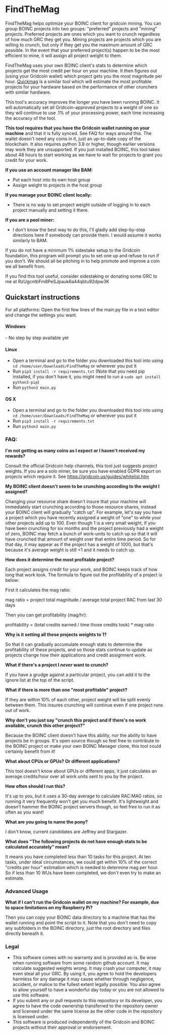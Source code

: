 # FindTheMag
FindTheMag helps optimize your BOINC client for gridcoin mining. You can group BOINC projects into two groups: 
"preferred" projects and "mining" projects. Preferred projects are ones which you want to crunch regardless of how much 
GRC they get you. Mining projects are projects which you are willing to crunch, but only if they get you the maximum 
amount of GRC possible. In the event that your preferred project(s) happen to be the most efficient to mine, it will 
assign all project weight to them.

FindTheMag uses your own BOINC client's stats to determine which projects get the most credit per hour on your machine. It then figures out (using your Gridcoin wallet) which project gets you the most magnitude per hour. [Quickmag](http://quickmag.ml/cgi-bin/script.cgi) is a similar tool which will estimate the most profitable projects for your hardware based on the performance of other crunchers with similar hardware.

This tool's accuracy improves the longer you have been running BOINC. It will automatically set all Gridcoin-approved 
projects to a weight of one so they will continue to use .1% of your processing power, each time increasing the accuracy of the tool.

<b>This tool requires that you have the Gridcoin wallet running on your machine</b> and that it is fully synced. See FAQ for ways around this. The
wallet doesn't need any coins in it, just an up-to-date copy of the blockchain. It also requires python 3.8 or higher,
though earlier versions may work they are unsupported. If you just installed BOINC, this tool takes about 48 hours to start working as we have to wait for projects to grant you credit for your work.

<b>If you use an account manager like BAM:</b>

- Put each host into its own host group
- Assign weight to projects in the host group

<b>If you manage your BOINC client locally:</b>

- There is no way to set project weight outside of logging in to each project manually and setting it there.

<b>If you are a pool miner:</b>

- I don't know the best way to do this, I'll gladly add step-by-step directions here if somebody can provide them. I would assume it works similarly to BAM.

If you do not have a minimum 1% sidestake setup to the Gridcoin foundation, this program will prompt you to set one up
and refuse to run if you don't. We should all be pitching in to help promote and improve a coin we all benefit from.

If you find this tool useful, consider sidestaking or donating
some GRC to me at RzUgcntbFm8PeSJpauk6a44qbtu92dpw3K

## Quickstart instructions
For all platforms: Open the first few lines of the main.py file in a text editor and change the settings you want.
<h4>Windows</h4>
 - No step by step available yet

<h4>Linux</h4>

 - Open a terminal and go to the folder you downloaded this tool into using `cd /home/user/Downloads/FindTheMag` or wherever you put it
 - Run `pip3 install -r requirements.txt` (Note that you need pip installed, if you don't have it, you might need to run a `sudo apt install python3-pip`)
 - Run `python3 main.py`

<h4>OS X</h4>

 - Open a terminal and go to the folder you downloaded this tool into using `cd /home/user/Downloads/FindTheMag` or wherever you put it
 - Run `pip3 install -r requirements.txt`
 - Run `python3 main.py`

### FAQ:
<b>I'm not getting as many coins as I expect or I haven't received my rewards?</b>

Consult the official Gridcoin help channels, this tool just suggests project weights. If you are a solo miner, be sure you
have enabled GDPR export on projects which require it. See https://gridcoin.us/guides/whitelist.htm

<b>My BOINC client doesn't seem to be crunching according to the weight I assigned?</b>

Changing your resource share doesn't insure that your machine will immediately start crunching according to those
resource shares, instead your BOINC client will gradually "catch up". For example, let's say you have a project which
you have recently assigned a weight of "one" to while your other projects add up to 100. Even though 1 is a very small
weight, if you have been crunching for six months and the project previously had a weight of zero, BOINC may fetch a
bunch of work-units to catch up so that it will have crunched that amount of weight over that entire time period. So for
that day, it may appear as if the project has a weight of 1000, but that's because it's average weight is still <1 and
it needs to catch up.

<b>How does it determine the most profitable project?</b>

Each project assigns credit for your work, and BOINC keeps track of how long that work took. The formula to figure out
the profitability of a project is below:

First it calculates the mag ratio: 

mag ratio =  project total magnitude / average total project RAC from last 30 days

Then you can get profitability (mag/hr): 

profitability = (total credits earned / time those credits took) * mag ratio 

<b>Why is it setting all these projects weights to 1?</b>

So that it can gradually accumulate enough stats to determine the profitability of these projects, and so those stats
continue to update as projects change how their applications and credit assignment work.

<b>What if there's a project I <i>never</i> want to crunch?</b>

If you have a grudge against a particular project, you can add it to the ignore list at the top of the script.

<b>What if there is more than one "most profitable" project?</b>

If they are within 10% of each other, project weight will be split evenly between them. This insures crunching will
continue even if one project runs out of work.

<b>Why don't you just say "crunch this project and if there's no work available, crunch this other project?"</b>

Because the BOINC client doesn't have this ability, nor the ability to have projects be in groups. It's open source
though so feel free to contribute to the BOINC project or make your own BOINC Manager clone, this tool could certainly
benefit from it!

<b>What about CPUs or GPUs? Or different applications?</b>

This tool doesn't know about GPUs or different apps, it just calculates an average credits/hour over all work units sent
to you by the project.

<b>How often should I run this?</b>

It's up to you, but it uses a 30-day average to calculate RAC:MAG ratios, so running it very frequently won't get you
much benefit. It's lightweight and doesn't hammer the BOINC project servers though, so feel free to run it as often as
you want!

<b>What are you going to name the pony?</b>

I don't know, current candidates are Jeffrey and Stargazer.

<b>What does "The following projects do not have enough stats to be calculated accurately" mean?</b>

It means you have completed less than 10 tasks for this project. At ten tasks, under ideal circumstances, we could get within 10% of the correct "credits per hour" estimation which is needed to determine mag per hour. So if less than 10 WUs have been completed, we don't even try to make an estimate.

<h3>Advanced Usage</h3>

<b>What if I can't run the Gridcoin wallet on my machine? For example, due to space limitations on my Raspberry Pi?</b>

Then you can copy your BOINC data directory to a machine that has the wallet running and point the script to it. Note that you don't need to copy any subfolders in the BOINC directory, just the root directory and files directly beneath it.

<h3>Legal</h3>

- This software comes with no warranty and is provided as-is. Be wise when running software from some random github account. It may calculate suggested weights wrong. It may crash your computer, it may even steal all your GRC. By using it, you agree to hold the developers harmless for any damage it may cause whether through negligence, accident, or malice to the fullest extent legally possible. You also agree to allow yourself to have a wonderful day today or you are not allowed to use this software.
- If you submit any or pull requests to this repository or its developer, you agree to have the code ownership transferred to the repository owner and licensed under the same license as the other code in the repository is licensed under.
- This software is produced independently of the Gridcoin and BOINC projects without their approval or endorsement.

